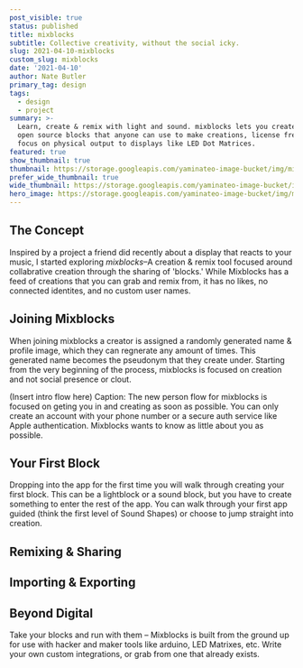 ```yaml
---
post_visible: true
status: published
title: mixblocks
subtitle: Collective creativity, without the social icky.
slug: 2021-04-10-mixblocks
custom_slug: mixblocks
date: '2021-04-10'
author: Nate Butler
primary_tag: design
tags:
  - design
  - project
summary: >-
  Learn, create & remix with light and sound. mixblocks lets you create small,
  open source blocks that anyone can use to make creations, license free–with a
  focus on physical output to displays like LED Dot Matrices.
featured: true
show_thumbnail: true
thumbnail: https://storage.googleapis.com/yaminateo-image-bucket/img/mixblocks_1x1.jpg
prefer_wide_thumbnail: true
wide_thumbnail: https://storage.googleapis.com/yaminateo-image-bucket/img/mixblocks_1x2.jpg
hero_image: https://storage.googleapis.com/yaminateo-image-bucket/img/mixblocks_hero.jpg
---
```

## The Concept

Inspired by a project a friend did recently about a display that reacts to your music, I started exploring *mixblocks*–A creation & remix tool focused around collabrative creation through the sharing of 'blocks.' While Mixblocks has a feed of creations that you can grab and remix from, it has no likes, no connected identites, and no custom user names. 

## Joining Mixblocks

When joining mixblocks a creator is assigned a randomly generated name & profile image, which they can regnerate any amount of times. This generated name becomes the pseudonym that they create under. Starting from the very beginning of the process, mixblocks is focused on creation and not social presence or clout.

(Insert intro flow here)
Caption: The new person flow for mixblocks is focused on geting you in and creating as soon as possible. You can only create an account with your phone number or a secure auth service like Apple authentication. Mixblocks wants to know as little about you as possible.

## Your First Block
Dropping into the app for the first time you will walk through creating your first block. This can be a lightblock or a sound block, but you have to create something to enter the rest of the app. You can walk through your first app guided (think the first level of Sound Shapes) or choose to jump straight into creation.

## Remixing & Sharing

## Importing & Exporting

## Beyond Digital
Take your blocks and run with them – Mixblocks is built from the ground up for use with hacker and maker tools like arduino, LED Matrixes, etc. Write your own custom integrations, or grab from one that already exists.

